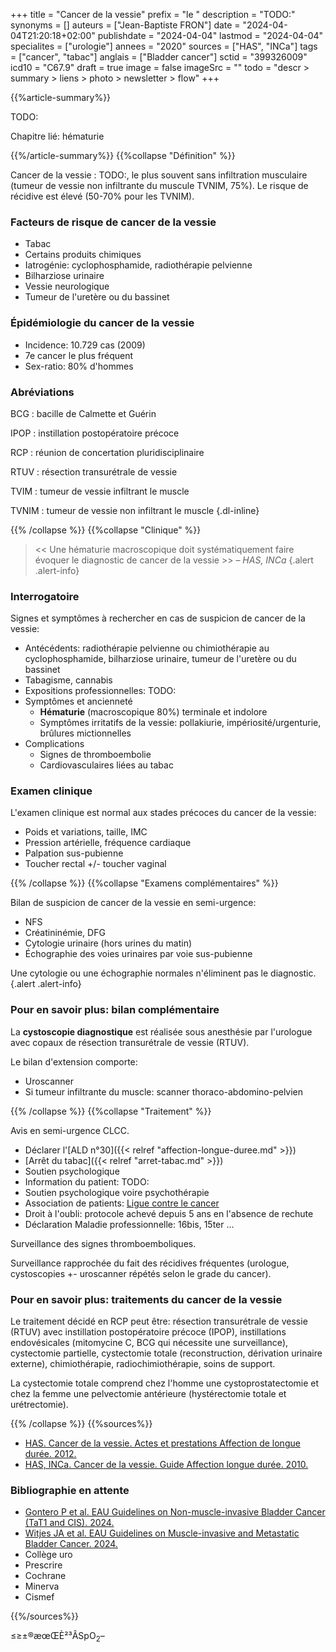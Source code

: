 +++
title = "Cancer de la vessie"
prefix = "le "
description = "TODO:"
synonyms = []
auteurs = ["Jean-Baptiste FRON"]
date = "2024-04-04T21:20:18+02:00"
publishdate = "2024-04-04"
lastmod = "2024-04-04"
specialites = ["urologie"]
annees = "2020"
sources = ["HAS", "INCa"]
tags = ["cancer", "tabac"]
anglais = ["Bladder cancer"]
sctid = "399326009"
icd10 = "C67.9"
draft = true
image = false
imageSrc = ""
todo = "descr > summary > liens > photo > newsletter > flow"
+++

{{%article-summary%}}

TODO:

Chapitre lié: hématurie

{{%/article-summary%}}
{{%collapse "Définition" %}}

Cancer de la vessie
: TODO:, le plus souvent sans infiltration musculaire (tumeur de vessie non infiltrante du muscule TVNIM, 75%). Le risque de récidive est élevé (50-70% pour les TVNIM).

### Facteurs de risque de cancer de la vessie

- Tabac
- Certains produits chimiques
- Iatrogénie: cyclophosphamide, radiothérapie pelvienne
- Bilharziose urinaire
- Vessie neurologique
- Tumeur de l'uretère ou du bassinet

### Épidémiologie du cancer de la vessie

- Incidence: 10.729 cas (2009)
- 7e cancer le plus fréquent
- Sex-ratio: 80% d'hommes

### Abréviations

BCG
: bacille de Calmette et Guérin

IPOP
: instillation postopératoire précoce

RCP
: réunion de concertation pluridisciplinaire

RTUV
: résection transurétrale de vessie

TVIM
: tumeur de vessie infiltrant le muscle

TVNIM
: tumeur de vessie non infiltrant le muscle
{.dl-inline}

{{% /collapse %}}
{{%collapse "Clinique" %}}

> << Une hématurie macroscopique doit systématiquement faire évoquer le diagnostic de cancer de la vessie >> – *HAS, INCa*
{.alert .alert-info}

### Interrogatoire

Signes et symptômes à rechercher en cas de suspicion de cancer de la vessie:

- Antécédents: radiothérapie pelvienne ou chimiothérapie au cyclophosphamide, bilharziose urinaire, tumeur de l'uretère ou du bassinet
- Tabagisme, cannabis
- Expositions professionnelles: TODO:
- Symptômes et ancienneté
  - **Hématurie** (macroscopique 80%) terminale et indolore
  - Symptômes irritatifs de la vessie: pollakiurie, impériosité/urgenturie, brûlures mictionnelles
- Complications
  - Signes de thromboembolie
  - Cardiovasculaires liées au tabac

### Examen clinique

L'examen clinique est normal aux stades précoces du cancer de la vessie:

- Poids et variations, taille, IMC
- Pression artérielle, fréquence cardiaque
- Palpation sus-pubienne
- Toucher rectal +/- toucher vaginal

{{% /collapse %}}
{{%collapse "Examens complémentaires" %}}

Bilan de suspicion de cancer de la vessie en semi-urgence:

- NFS
- Créatininémie, DFG
- Cytologie urinaire (hors urines du matin)
- Échographie des voies urinaires par voie sus-pubienne

Une cytologie ou une échographie normales n'éliminent pas le diagnostic.
{.alert .alert-info}

### Pour en savoir plus: bilan complémentaire

La **cystoscopie diagnostique** est réalisée sous anesthésie par l'urologue avec copaux de résection transurétrale de vessie (RTUV).

Le bilan d'extension comporte:

- Uroscanner
- Si tumeur infiltrante du muscle: scanner thoraco-abdomino-pelvien

{{% /collapse %}}
{{%collapse "Traitement" %}}

Avis en semi-urgence CLCC.

- Déclarer l'[ALD n°30]({{< relref "affection-longue-duree.md" >}})
- [Arrêt du tabac]({{< relref "arret-tabac.md" >}})
- Soutien psychologique
- Information du patient: TODO:
- Soutien psychologique voire psychothérapie
- Association de patients: [Ligue contre le cancer](https://www.ligue-cancer.net)
- Droit à l'oubli: protocole achevé depuis 5 ans en l'absence de rechute
- Déclaration Maladie professionnelle: 16bis, 15ter ...

Surveillance des signes thromboemboliques.

Surveillance rapprochée du fait des récidives fréquentes (urologue, cystoscopies +- uroscanner répétés selon le grade du cancer).

### Pour en savoir plus: traitements du cancer de la vessie

Le traitement décidé en RCP peut être: résection transurétrale de vessie (RTUV) avec instillation postopératoire précoce (IPOP), instillations endovésicales (mitomycine C, BCG qui nécessite une surveillance), cystectomie partielle, cystectomie totale (reconstruction, dérivation urinaire externe), chimiothérapie, radiochimiothérapie, soins de support.

La cystectomie totale comprend chez l'homme une cystoprostatectomie et chez la femme une pelvectomie antérieure (hystérectomie totale et urétrectomie).

{{% /collapse %}}
{{%sources%}}

- [HAS. Cancer de la vessie. Actes et prestations Affection de longue durée. 2012.](https://www.has-sante.fr/jcms/c_969326/fr/ald-n-30-cancer-de-la-vessie)
- [HAS, INCa. Cancer de la vessie. Guide Affection longue durée. 2010.](https://www.e-cancer.fr/Professionnels-de-sante/Recommandations-et-outils-d-aide-a-la-pratique/Cancers-uronephrologiques)

### Bibliographie en attente

- [Gontero P et al. EAU Guidelines on Non-muscle-invasive Bladder Cancer (TaT1 and CIS). 2024.](https://uroweb.org/guidelines/non-muscle-invasive-bladder-cancer)
- [Witjes JA et al. EAU Guidelines on Muscle-invasive and Metastatic Bladder Cancer. 2024.](https://uroweb.org/guidelines/muscle-invasive-and-metastatic-bladder-cancer)
- Collège uro
- Prescrire
- Cochrane
- Minerva
- Cismef

{{%/sources%}}

≤≥±®æœŒÈ²³ÂSpO<sub>2</sub>–
